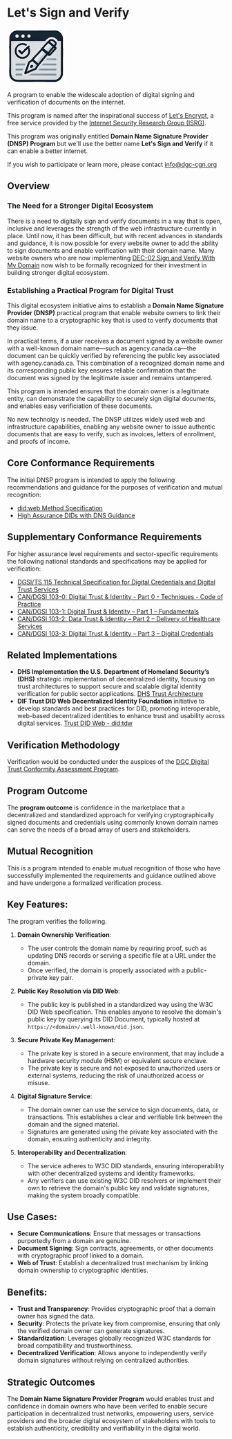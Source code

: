 # Let's Sign and Verify
![Logo](./assets/SignVerify-logo.png)

A program to enable the widescale adoption of digital signing and verification of documents on the internet. 

This program is named after the inspirational success of [Let's Encrypt](https://letsencrypt.org/), a free service provided by the [Internet Security Research Group (ISRG)](https://www.abetterinternet.org/).

This program was originally entitled **Domain Name Signature Provider (DNSP) Program** but we'll use the better name **Let's Sign and Verify** if it can enable a better internet.

If you wish to participate or learn more, please contact [info@dgc-cgn.org](mailto:info@dgc-cgn.org)

## Overview 

### The Need for a Stronger Digital Ecosystem

There is a need to digitally sign and verify documents in a way that is open, inclusive and leverages the strength of the web infrastructure currently in place. Until now, it has been difficult, but with recent advances in standards and guidance, it is now possible for every website owner to add the ability to sign documents and enable verification with their domain name. Many website owners who are now implementing [DEC-02 Sign and Verify With My Domain](dec-02.md) now wish to be formally recognized for their investment in building stronger digital ecosystem.

### Establishing a Practical Program for Digital Trust

This digital ecosystem initiative aims to establish a **Domain Name Signature Provider (DNSP)** practical program that enable website owners to link their domain name to a cryptographic key that is used to verify documents that they issue. 

In practical terms, if a user receives a document signed by a website owner with a well-known domain name—such as agency.canada.ca—the document can be quickly verified by referencing the public key associated with agency.canada.ca. This combination of a recognized domain name and its corresponding public key ensures reliable confirmation that the document was signed by the legitimate issuer and remains untampered.

This program is intended ensures that the domain owner is a legitimate entity, can demonstrate the capability to securely sign digital documents, and enables easy verificiation of these documents.


No new technolgy is needed. The DNSP utilizes widely used web and infrastructure capabilities, enabling any website owner to issue authentic documents that are easy to verify, such as invoices, letters of enrollment, and proofs of income.


## Core Conformance Requirements

The initial DNSP program is intended to apply the following recommendations and guidance for the purposes of verification and mutual recognition: 

- [did:web Method Specification](https://w3c-ccg.github.io/did-method-web/) 
- [High Assurance DIDs with DNS Guidance](https://www.ietf.org/archive/id/draft-carter-high-assurance-dids-with-dns-06.html)


## Supplementary Conformance Requirements

For higher assurance level requirements and sector-specific requirements the following national standards and specifications may be applied for verification:
- [DGSI/TS 115 Technical Specification for Digital Credentials and Digital Trust Services](https://dgc-cgn.org/standards/find-a-standard/standards-in-digital-credentials/digital-credentials/)
- [CAN/DGSI 103-0: Digital Trust & Identity - Part 0 - Techniques - Code of Practice](https://dgc-cgn.org/standards/find-a-standard/standards-in-digital-trust/can-ciosc-103-0-digital-trust-identity-part-0-techniques-code-of-practice/)
- [CAN/DGSI 103-1: Digital Trust & Identity – Part 1 – Fundamentals](https://dgc-cgn.org/standards/find-a-standard/standards-in-digital-trust/digital-trust-fundamentals/)
- [CAN/DGSI 103-2: Data Trust & Identity – Part 2 – Delivery of Healthcare Services](https://dgc-cgn.org/standards/find-a-standard/standards-in-digital-trust/digital-trust/)
- [CAN/DGSI 103-3: Digital Trust & Identity – Part 3 – Digital Credentials](https://dgc-cgn.org/standards/find-a-standard/standards-in-digital-trust/digital-credentials/)

## Related Implementations

- **DHS Implementation the U.S. Department of Homeland Security’s (DHS)** strategic implementation of decentralized identity, focusing on trust architectures to support secure and scalable digital identity verification for public sector applications.
[DHS Trust Architecture](https://dhs-svip.github.io/requirements-for-decentralized-identity/TrustArchitecture/)
- **DIF Trust DID Web Decentralized Identity Foundation** initiative to develop standards and best practices for DID, promoting interoperable, web-based decentralized identities to enhance trust and usability across digital services.
[Trust DID Web - did:tdw](https://identity.foundation/trustdidweb/)

## Verification Methodology

Verification would be conducted under the auspices of the [DGC Digital Trust Conformity Assessment Program](https://github.com/dgc-cgn/CAS-Digital-Trust).

## Program Outcome
The **program outcome** is confidence in the marketplace that a decentralized and standardized approach for verifying cryptographically signed documents and credentials using commonly known domain names can serve the needs of a broad array of users and stakeholders.

## Mutual Recognition
This is a program intended to enable mutual recognition of those who have successfully implemented the requirements and guidance outlined above and have undergone a formalized verification process.

## Key Features:
The program verifies the following.

1. **Domain Ownership Verification**:
   - The user controls the domain name by requiring proof, such as updating DNS records or serving a specific file at a URL under the domain.
   - Once verified, the domain is properly associated with a public-private key pair.

2. **Public Key Resolution via DID Web**:
   - The public key is published in a standardized way using the W3C DID Web specification. This enables anyone to resolve the domain's public key by querying its DID Document, typically hosted at `https://<domain>/.well-known/did.json`.

3. **Secure Private Key Management**:
   - The private key is stored in a secure environment, that may include a hardware security module (HSM) or equivalent secure enclave.
   - The private key is secure and not exposed to unauthorized users or external systems, reducing the risk of unauthorized access or misuse.

4. **Digital Signature Service**:
   - The domain owner can use the service to sign documents, data, or transactions. This establishes a clear and verifiable link between the domain and the signed material.
   - Signatures are generated using the private key associated with the domain, ensuring authenticity and integrity.

5. **Interoperability and Decentralization**:
   - The service adheres to W3C DID standards, ensuring interoperability with other decentralized systems and identity frameworks.
   - Any verifiers can use existing W3C DID resolvers or implement their own to retrieve the domain's public key and validate signatures, making the system broadly compatible.

## Use Cases:
   - **Secure Communications**: Ensure that messages or transactions purportedly from a domain are genuine.
   - **Document Signing**: Sign contracts, agreements, or other documents with cryptographic proof linked to a domain.
   - **Web of Trust**: Establish a decentralized trust mechanism by linking domain ownership to cryptographic identities.

## Benefits:
- **Trust and Transparency**: Provides cryptographic proof that a domain owner has signed the data.
- **Security**: Protects the private key from compromise, ensuring that only the verified domain owner can generate signatures.
- **Standardization**: Leverages globally recognized W3C standards for broad compatibility and trustworthiness.
- **Decentralized Verification**: Allows anyone to independently verify domain signatures without relying on centralized authorities.

## Strategic Outcomes

The **Domain Name Signature Provider Program** would enables trust and confidence in domain owners who have been verifed to enable secure participation in decentralized trust networks, empowering users, service providers and the broader digital ecosystem of stakeholders with tools to establish authenticity, credibility and verifiability in the digital world.



